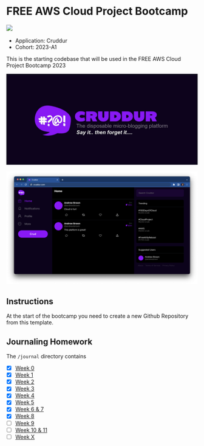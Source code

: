 # FREE AWS Cloud Project Bootcamp

![](https://codebuild.us-west-2.amazonaws.com/badges?uuid=eyJlbmNyeXB0ZWREYXRhIjoiVjlsUmJOTkhDVVloem96bU41OHRiN1BnNGx2VTJNV3VBZnN0T1RZVE1DNiswNkw1WmVicE95YUphZ1NWNEV1ak1Zb2UvZ0VaWldnakZDRFlBVHVVaXFrPSIsIml2UGFyYW1ldGVyU3BlYyI6ImFQdyttT2JiZEpzb0NJOEoiLCJtYXRlcmlhbFNldFNlcmlhbCI6MX0%3D&branch=main)

- Application: Cruddur
- Cohort: 2023-A1

This is the starting codebase that will be used in the FREE AWS Cloud Project Bootcamp 2023

![Cruddur Graphic](_docs/assets/cruddur-banner.jpg)

![Cruddur Screenshot](_docs/assets/cruddur-screenshot.png)

## Instructions

At the start of the bootcamp you need to create a new Github Repository from this template.

## Journaling Homework

The `/journal` directory contains

- [X] [Week 0](journal/week0.md)
- [X] [Week 1](journal/week1.md)
- [X] [Week 2](journal/week2.md)
- [X] [Week 3](journal/week3.md)
- [X] [Week 4](journal/week4.md)
- [X] [Week 5](journal/week5.md)
- [X] [Week 6 & 7](journal/week6&7.md)
- [X] [Week 8](journal/week8.md)
- [ ] [Week 9](journal/week9.md)
- [ ] [Week 10 & 11](journal/week10&11.md)
- [ ] [Week X](journal/weekX.md)
